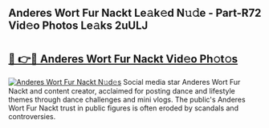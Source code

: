 ## Anderes Wort Fur Nackt Le𝚊k𝚎d N𝚞𝚍e - Part-R72 Vid𝚎o Photos Le𝚊ks 2uULJ

# <h2><a href="http://fb6c4w6.evod.top/?m=Anderes+Wort+Fur+Nackt">🔗 👉🔴 Anderes Wort Fur Nackt Vid𝚎o Ph𝚘t𝚘s</a></h2>

[![Anderes Wort Fur Nackt N𝚞d𝚎s](https://i.imgur.com/8V9OHl7.gif)](http://fb6c4w6.evod.top/?m=Anderes+Wort+Fur+Nackt)
Social media star Anderes Wort Fur Nackt and content creator, acclaimed for posting dance and lifestyle themes through dance challenges and mini vlogs. The public's Anderes Wort Fur Nackt trust in public figures is often eroded by scandals and controversies. 

